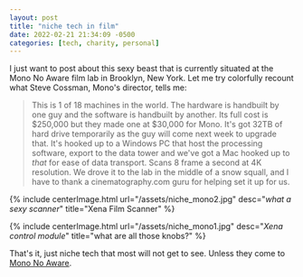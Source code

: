 ```yaml
---
layout: post
title: "niche tech in film"
date: 2022-02-21 21:34:09 -0500
categories: [tech, charity, personal]
---
```


I just want to post about this sexy beast that is currently situated at the Mono No Aware film lab in Brooklyn, New York. Let me try colorfully recount what Steve Cossman, Mono's director, tells me:

> This is 1 of 18 machines in the world. The hardware is handbuilt by one guy and the software is handbuilt by another.  Its full cost is \$250,000 but they made one at \$30,000 for Mono. It's got 32TB of hard drive temporarily as the guy will come next week to upgrade that. It's hooked up to a Windows PC that host the processing software, export to the data tower and we've got a Mac hooked up to _that_ for ease of data transport. Scans 8 frame a second at 4K resolution. We drove it to the lab in the middle of a snow squall, and I have to thank a cinematography.com guru for helping set it up for us.

{% include centerImage.html url="/assets/niche_mono2.jpg" desc="<i>what a sexy scanner</i>" title="Xena Film Scanner" %}

{% include centerImage.html url="/assets/niche_mono1.jpg" desc="<i>Xena control module</i>" title="what are all those knobs?" %}

That's it, just niche tech that most will not get to see. Unless they come to [Mono No Aware](http://mononoawarefilm.com/).